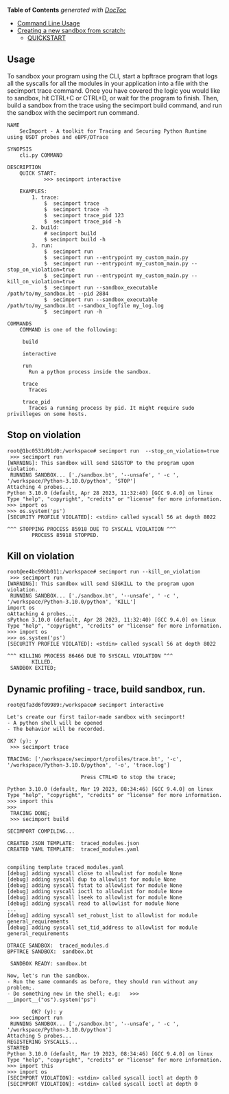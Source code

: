 <!-- START doctoc generated TOC please keep comment here to allow auto update -->
<!-- DON'T EDIT THIS SECTION, INSTEAD RE-RUN doctoc TO UPDATE -->
**Table of Contents**  *generated with [DocToc](https://github.com/thlorenz/doctoc)*

- [Command Line Usage](#command-line-usage)
- [Creating a new sandbox from scratch:](#creating-a-new-sandbox-from-scratch)
  - [QUICKSTART](#quickstart)

<!-- END doctoc generated TOC please keep comment here to allow auto update -->

## Usage
To sandbox your program using the CLI, start a bpftrace program that logs all the syscalls for all the modules in your application into a file with the secimport trace command. Once you have covered the logic you would like to sandbox, hit CTRL+C or CTRL+D, or wait for the program to finish. Then, build a sandbox from the trace using the secimport build command, and run the sandbox with the secimport run command.

```shell
NAME
    SecImport - A toolkit for Tracing and Securing Python Runtime using USDT probes and eBPF/DTrace

SYNOPSIS
    cli.py COMMAND

DESCRIPTION
    QUICK START:
            >>> secimport interactive

    EXAMPLES:
        1. trace:
            $  secimport trace
            $  secimport trace -h
            $  secimport trace_pid 123
            $  secimport trace_pid -h
        2. build:
            # secimport build
            $ secimport build -h
        3. run:
            $  secimport run
            $  secimport run --entrypoint my_custom_main.py
            $  secimport run --entrypoint my_custom_main.py --stop_on_violation=true
            $  secimport run --entrypoint my_custom_main.py --kill_on_violation=true
            $  secimport run --sandbox_executable /path/to/my_sandbox.bt --pid 2884
            $  secimport run --sandbox_executable /path/to/my_sandbox.bt --sandbox_logfile my_log.log
            $  secimport run -h

COMMANDS
    COMMAND is one of the following:

     build

     interactive

     run
       Run a python process inside the sandbox.

     trace
       Traces

     trace_pid
       Traces a running process by pid. It might require sudo privilleges on some hosts.

```

## Stop on violation 
```
root@1bc0531d91d0:/workspace# secimport run  --stop_on_violation=true
 >>> secimport run
[WARNING]: This sandbox will send SIGSTOP to the program upon violation.
 RUNNING SANDBOX... ['./sandbox.bt', '--unsafe', ' -c ', '/workspace/Python-3.10.0/python', 'STOP']
Attaching 4 probes...
Python 3.10.0 (default, Apr 28 2023, 11:32:40) [GCC 9.4.0] on linux
Type "help", "copyright", "credits" or "license" for more information.
>>> import os
>>> os.system('ps')
[SECURITY PROFILE VIOLATED]: <stdin> called syscall 56 at depth 8022

^^^ STOPPING PROCESS 85918 DUE TO SYSCALL VIOLATION ^^^
		PROCESS 85918 STOPPED.
```

## Kill on violation
```
root@ee4bc99bb011:/workspace# secimport run --kill_on_violation
 >>> secimport run
[WARNING]: This sandbox will send SIGKILL to the program upon violation.
 RUNNING SANDBOX... ['./sandbox.bt', '--unsafe', ' -c ', '/workspace/Python-3.10.0/python', 'KILL']
import os
oAttaching 4 probes...
sPython 3.10.0 (default, Apr 28 2023, 11:32:40) [GCC 9.4.0] on linux
Type "help", "copyright", "credits" or "license" for more information.
>>> import os
>>> os.system('ps')
[SECURITY PROFILE VIOLATED]: <stdin> called syscall 56 at depth 8022

^^^ KILLING PROCESS 86466 DUE TO SYSCALL VIOLATION ^^^
		KILLED.
 SANDBOX EXITED;
```

## Dynamic profiling - trace, build sandbox, run.
```shell
root@1fa3d6f09989:/workspace# secimport interactive

Let's create our first tailor-made sandbox with secimport!
- A python shell will be opened
- The behavior will be recorded.

OK? (y): y
 >>> secimport trace

TRACING: ['/workspace/secimport/profiles/trace.bt', '-c', '/workspace/Python-3.10.0/python', '-o', 'trace.log']

                        Press CTRL+D to stop the trace;

Python 3.10.0 (default, Mar 19 2023, 08:34:46) [GCC 9.4.0] on linux
Type "help", "copyright", "credits" or "license" for more information.
>>> import this
>>>
 TRACING DONE;
 >>> secimport build

SECIMPORT COMPILING...

CREATED JSON TEMPLATE:  traced_modules.json
CREATED YAML TEMPLATE:  traced_modules.yaml


compiling template traced_modules.yaml
[debug] adding syscall close to allowlist for module None
[debug] adding syscall dup to allowlist for module None
[debug] adding syscall fstat to allowlist for module None
[debug] adding syscall ioctl to allowlist for module None
[debug] adding syscall lseek to allowlist for module None
[debug] adding syscall read to allowlist for module None
...
[debug] adding syscall set_robust_list to allowlist for module general_requirements
[debug] adding syscall set_tid_address to allowlist for module general_requirements

DTRACE SANDBOX:  traced_modules.d
BPFTRCE SANDBOX:  sandbox.bt

 SANDBOX READY: sandbox.bt

Now, let's run the sandbox.
- Run the same commands as before, they should run without any problem;.
- Do something new in the shell; e.g:   >>> __import__("os").system("ps")

        OK? (y): y
 >>> secimport run
 RUNNING SANDBOX... ['./sandbox.bt', '--unsafe', ' -c ', '/workspace/Python-3.10.0/python']
Attaching 5 probes...
REGISTERING SYSCALLS...
STARTED
Python 3.10.0 (default, Mar 19 2023, 08:34:46) [GCC 9.4.0] on linux
Type "help", "copyright", "credits" or "license" for more information.
>>> import this
>>> import os
[SECIMPORT VIOLATION]: <stdin> called syscall ioctl at depth 0
[SECIMPORT VIOLATION]: <stdin> called syscall ioctl at depth 0
```
